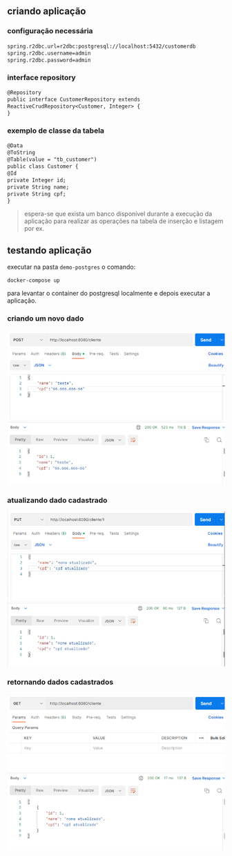 ## criando aplicação

### configuração necessária

    spring.r2dbc.url=r2dbc:postgresql://localhost:5432/customerdb
    spring.r2dbc.username=admin
    spring.r2dbc.password=admin

### interface repository 

    @Repository
    public interface CustomerRepository extends ReactiveCrudRepository<Customer, Integer> {
    }

### exemplo de classe da tabela

    @Data
    @ToString
    @Table(value = "tb_customer")
    public class Customer {
    @Id
    private Integer id;
    private String name;
    private String cpf;
    }
> espera-se que exista um banco disponível durante a execução da aplicação para realizar as operações na tabela de inserção e listagem por ex.
> 
## testando aplicação

executar na pasta `demo-postgres` o comando:

    docker-compose up

para levantar o container do postgresql localmente e depois executar a aplicação.

### criando um novo dado 
![img.png](img.png)

### atualizando dado cadastrado
![img_1.png](img_1.png)

### retornando dados cadastrados 
![img_2.png](img_2.png)